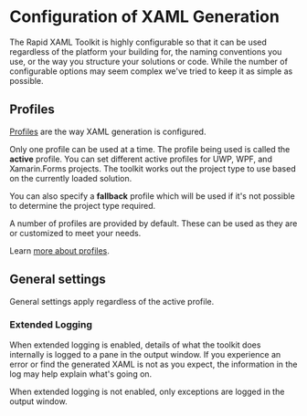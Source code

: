 # Configuration of XAML Generation

The Rapid XAML Toolkit is highly configurable so that it can be used regardless of the platform your building for, the naming conventions you use, or the way you structure your solutions or code. While the number of configurable options may seem complex we've tried to keep it as simple as possible.

## Profiles

[Profiles](./profiles.md) are the way XAML generation is configured.

Only one profile can be used at a time. The profile being used is called the **active** profile. You can set different active profiles for UWP, WPF, and Xamarin.Forms projects. The toolkit works out the project type to use based on the currently loaded solution.

You can also specify a **fallback** profile which will be used if it's not possible to determine the project type required.

A number of profiles are provided by default. These can be used as they are or customized to meet your needs.

Learn [more about profiles](./profiles.md).

## General settings

General settings apply regardless of the active profile.

### Extended Logging

When extended logging is enabled, details of what the toolkit does internally is logged to a pane in the output window. If you experience an error or find the generated XAML is not as you expect, the information in the log may help explain what's going on.

When extended logging is not enabled, only exceptions are logged in the output window.
